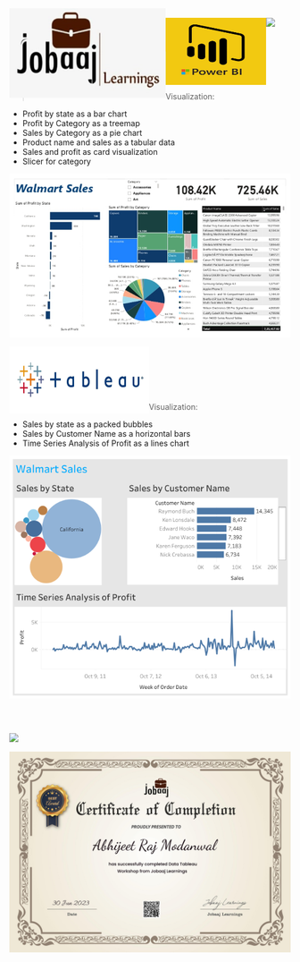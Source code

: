 <img align = left height = 160 width = 280 src =https://github.com/abhijeetraj22/Jobaaj-Data-Tableau-PowerBI-workshop/blob/main/img/pwxpgjce.png>

<br>
<img height="120" src="https://img.shields.io/badge/Workshop-brown.svg?&style=for-the-badge&logo=JobaajWorkshop&logoColor=blue" />

<img align = left height = 120 width = 180 src =https://github.com/abhijeetraj22/Jobaaj-Data-Tableau-PowerBI-workshop/blob/main/img/lo8rxx1c.png>

<br><br><br><br>
<br>

> Visualization:
- Profit by state as a bar chart
- Profit by Category as a treemap
- Sales by Category as a pie chart
- Product name and sales as a tabular data
- Sales and profit as card visualization
- Slicer for category

<img align = center src =https://github.com/abhijeetraj22/Jobaaj-Data-Tableau-PowerBI-workshop/blob/main/img/WalmartSales_1.jpg>
<br><br>
<img align = left height = 120 width = 250 src =https://github.com/abhijeetraj22/Jobaaj-Data-Tableau-PowerBI-workshop/blob/main/img/tableau.jpg>
<br><br><br><br>
<br>

> Visualization:
- Sales by state as a packed bubbles
- Sales by Customer Name as a horizontal bars
- Time Series Analysis of Profit as a lines chart

<img align = center src =https://github.com/abhijeetraj22/Jobaaj-Data-Tableau-PowerBI-workshop/blob/main/img/Dashboard%201.png>

<br><br>

<img height="55" src="https://img.shields.io/badge/Workshop-Certificate-brown.svg?&style=for-the-badge&logo=CetpaInfotechPVTLTD&logoColor=blue" />

![](https://github.com/abhijeetraj22/Jobaaj-Data-Tableau-PowerBI-workshop/blob/main/img/Jobaaj-Certificate.jpg)
